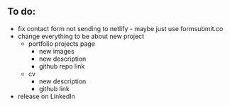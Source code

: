 ## To do:

- fix contact form not sending to netlify - maybe just use formsubmit.co
- change everything to be about new project
  - portfolio projects page
    - new images
    - new description
    - github repo link
  - cv
    - new description
    - github link
- release on LinkedIn
